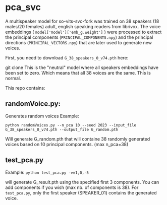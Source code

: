 # pca_svc

A multispeaker model for so-vits-svc-fork was trained on 38 speakers (18 males/20 females) adult, english speaking readers from librivox.
The voice embeddings ( `model['model']['emb_g.weight']` ) were processed to extract the principal components (`PRINCIPAL_COMPONENTS.npy`) and the principal directions (`PRINCIPAL_VECTORS.npy`) that are later used to generate new voices.

First, you need to download `G_38_speakers_0_v74.pth` here:

git clone 
This is the "neutral" model where all speakers embeddings have been set to zero.
Which means that all 38 voices are the same. This is normal.


This repo contains: 

## randomVoice.py: 
Generates random voices
Example:

`python randomVoices.py --n_pca 10 --seed 2023 --input_file G_38_speakers_0_v74.pth --output_file G_random.pth`

Will generate G_random.pth that will containe 38 randomly generated voices based on 10 principal components. (max n_pca=38)

## test_pca.py
Example:
`python test_pca.py -v=1,0,-5`

will generate G_result.pth using the specified first 3 components. You can add components if you wish (max nb. of components is 38). For `test_pca.py`, only the first speaker (SPEAKER_01) contains the generated voice.

